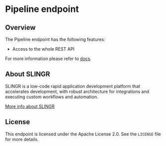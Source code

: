 # Pipeline endpoint

## Overview

The Pipeline endpoint has the following features:

- Access to the whole REST API

For more information please refer to [docs](https://slingr-stack.github.io/platform/endpoints_pipeline.html).

## About SLINGR

SLINGR is a low-code rapid application development platform that accelerates development, with robust architecture for integrations and executing custom workflows and automation.

[More info about SLINGR](https://slingr.io)

## License

This endpoint is licensed under the Apache License 2.0. See the `LICENSE` file for more details.
